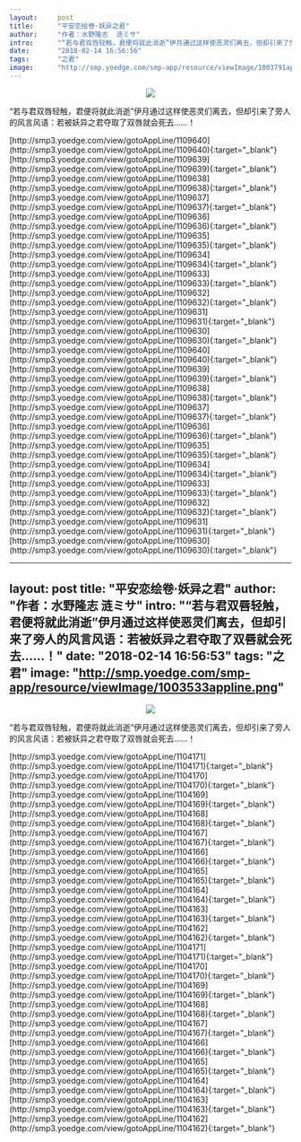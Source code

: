 ```yaml
---
layout:     post
title:      "平安恋绘卷·妖异之君"
author:     "作者：水野隆志  涟ミサ"
intro:      "“若与君双唇轻触，君便将就此消逝”伊月通过这样使恶灵们离去，但却引来了旁人的风言风语：若被妖异之君夺取了双唇就会死去……！"
date:       "2018-02-14 16:56:56"
tags:       "之君"
image:      "http://smp.yoedge.com/smp-app/resource/viewImage/1003791appline.png"
---
```

<div style="text-align: center">
<p><img src="http://smp.yoedge.com/smp-app/resource/viewImage/1003791appline.png"/></p>
</div>
<p class="post-meta">
<span>“若与君双唇轻触，君便将就此消逝”伊月通过这样使恶灵们离去，但却引来了旁人的风言风语：若被妖异之君夺取了双唇就会死去……！</span>
</p>
[http://smp3.yoedge.com/view/gotoAppLine/1109640](http://smp3.yoedge.com/view/gotoAppLine/1109640){:target="_blank"}
[http://smp3.yoedge.com/view/gotoAppLine/1109639](http://smp3.yoedge.com/view/gotoAppLine/1109639){:target="_blank"}
[http://smp3.yoedge.com/view/gotoAppLine/1109638](http://smp3.yoedge.com/view/gotoAppLine/1109638){:target="_blank"}
[http://smp3.yoedge.com/view/gotoAppLine/1109637](http://smp3.yoedge.com/view/gotoAppLine/1109637){:target="_blank"}
[http://smp3.yoedge.com/view/gotoAppLine/1109636](http://smp3.yoedge.com/view/gotoAppLine/1109636){:target="_blank"}
[http://smp3.yoedge.com/view/gotoAppLine/1109635](http://smp3.yoedge.com/view/gotoAppLine/1109635){:target="_blank"}
[http://smp3.yoedge.com/view/gotoAppLine/1109634](http://smp3.yoedge.com/view/gotoAppLine/1109634){:target="_blank"}
[http://smp3.yoedge.com/view/gotoAppLine/1109633](http://smp3.yoedge.com/view/gotoAppLine/1109633){:target="_blank"}
[http://smp3.yoedge.com/view/gotoAppLine/1109632](http://smp3.yoedge.com/view/gotoAppLine/1109632){:target="_blank"}
[http://smp3.yoedge.com/view/gotoAppLine/1109631](http://smp3.yoedge.com/view/gotoAppLine/1109631){:target="_blank"}
[http://smp3.yoedge.com/view/gotoAppLine/1109630](http://smp3.yoedge.com/view/gotoAppLine/1109630){:target="_blank"}
[http://smp3.yoedge.com/view/gotoAppLine/1109640](http://smp3.yoedge.com/view/gotoAppLine/1109640){:target="_blank"}
[http://smp3.yoedge.com/view/gotoAppLine/1109639](http://smp3.yoedge.com/view/gotoAppLine/1109639){:target="_blank"}
[http://smp3.yoedge.com/view/gotoAppLine/1109638](http://smp3.yoedge.com/view/gotoAppLine/1109638){:target="_blank"}
[http://smp3.yoedge.com/view/gotoAppLine/1109637](http://smp3.yoedge.com/view/gotoAppLine/1109637){:target="_blank"}
[http://smp3.yoedge.com/view/gotoAppLine/1109636](http://smp3.yoedge.com/view/gotoAppLine/1109636){:target="_blank"}
[http://smp3.yoedge.com/view/gotoAppLine/1109635](http://smp3.yoedge.com/view/gotoAppLine/1109635){:target="_blank"}
[http://smp3.yoedge.com/view/gotoAppLine/1109634](http://smp3.yoedge.com/view/gotoAppLine/1109634){:target="_blank"}
[http://smp3.yoedge.com/view/gotoAppLine/1109633](http://smp3.yoedge.com/view/gotoAppLine/1109633){:target="_blank"}
[http://smp3.yoedge.com/view/gotoAppLine/1109632](http://smp3.yoedge.com/view/gotoAppLine/1109632){:target="_blank"}
[http://smp3.yoedge.com/view/gotoAppLine/1109631](http://smp3.yoedge.com/view/gotoAppLine/1109631){:target="_blank"}
[http://smp3.yoedge.com/view/gotoAppLine/1109630](http://smp3.yoedge.com/view/gotoAppLine/1109630){:target="_blank"}


---
layout:     post
title:      "平安恋绘卷·妖异之君"
author:     "作者：水野隆志  涟ミサ"
intro:      "“若与君双唇轻触，君便将就此消逝”伊月通过这样使恶灵们离去，但却引来了旁人的风言风语：若被妖异之君夺取了双唇就会死去……！"
date:       "2018-02-14 16:56:53"
tags:       "之君"
image:      "http://smp.yoedge.com/smp-app/resource/viewImage/1003533appline.png"
---
<div style="text-align: center">
<p><img src="http://smp.yoedge.com/smp-app/resource/viewImage/1003533appline.png"/></p>
</div>
<p class="post-meta">
<span>“若与君双唇轻触，君便将就此消逝”伊月通过这样使恶灵们离去，但却引来了旁人的风言风语：若被妖异之君夺取了双唇就会死去……！</span>
</p>
[http://smp3.yoedge.com/view/gotoAppLine/1104171](http://smp3.yoedge.com/view/gotoAppLine/1104171){:target="_blank"}
[http://smp3.yoedge.com/view/gotoAppLine/1104170](http://smp3.yoedge.com/view/gotoAppLine/1104170){:target="_blank"}
[http://smp3.yoedge.com/view/gotoAppLine/1104169](http://smp3.yoedge.com/view/gotoAppLine/1104169){:target="_blank"}
[http://smp3.yoedge.com/view/gotoAppLine/1104168](http://smp3.yoedge.com/view/gotoAppLine/1104168){:target="_blank"}
[http://smp3.yoedge.com/view/gotoAppLine/1104167](http://smp3.yoedge.com/view/gotoAppLine/1104167){:target="_blank"}
[http://smp3.yoedge.com/view/gotoAppLine/1104166](http://smp3.yoedge.com/view/gotoAppLine/1104166){:target="_blank"}
[http://smp3.yoedge.com/view/gotoAppLine/1104165](http://smp3.yoedge.com/view/gotoAppLine/1104165){:target="_blank"}
[http://smp3.yoedge.com/view/gotoAppLine/1104164](http://smp3.yoedge.com/view/gotoAppLine/1104164){:target="_blank"}
[http://smp3.yoedge.com/view/gotoAppLine/1104163](http://smp3.yoedge.com/view/gotoAppLine/1104163){:target="_blank"}
[http://smp3.yoedge.com/view/gotoAppLine/1104162](http://smp3.yoedge.com/view/gotoAppLine/1104162){:target="_blank"}
[http://smp3.yoedge.com/view/gotoAppLine/1104171](http://smp3.yoedge.com/view/gotoAppLine/1104171){:target="_blank"}
[http://smp3.yoedge.com/view/gotoAppLine/1104170](http://smp3.yoedge.com/view/gotoAppLine/1104170){:target="_blank"}
[http://smp3.yoedge.com/view/gotoAppLine/1104169](http://smp3.yoedge.com/view/gotoAppLine/1104169){:target="_blank"}
[http://smp3.yoedge.com/view/gotoAppLine/1104168](http://smp3.yoedge.com/view/gotoAppLine/1104168){:target="_blank"}
[http://smp3.yoedge.com/view/gotoAppLine/1104167](http://smp3.yoedge.com/view/gotoAppLine/1104167){:target="_blank"}
[http://smp3.yoedge.com/view/gotoAppLine/1104166](http://smp3.yoedge.com/view/gotoAppLine/1104166){:target="_blank"}
[http://smp3.yoedge.com/view/gotoAppLine/1104165](http://smp3.yoedge.com/view/gotoAppLine/1104165){:target="_blank"}
[http://smp3.yoedge.com/view/gotoAppLine/1104164](http://smp3.yoedge.com/view/gotoAppLine/1104164){:target="_blank"}
[http://smp3.yoedge.com/view/gotoAppLine/1104163](http://smp3.yoedge.com/view/gotoAppLine/1104163){:target="_blank"}
[http://smp3.yoedge.com/view/gotoAppLine/1104162](http://smp3.yoedge.com/view/gotoAppLine/1104162){:target="_blank"}


